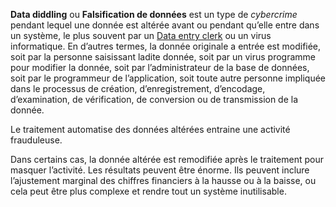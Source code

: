 **Data diddling** ou **Falsification de données** est un type de _cybercrime_ pendant lequel une donnée est altérée avant ou pendant qu’elle entre dans un système, le plus souvent par un [Data entry clerk](url) ou un virus informatique. En d’autres termes, la donnée originale a entrée est modifiée, soit par la personne saisissant ladite donnée, soit par un virus programme pour modifier la donnée, soit par l’administrateur de la base de données, soit par le programmeur de l’application, soit toute autre personne impliquée dans le processus de création, d’enregistrement, d’encodage, d’examination, de vérification, de conversion ou de transmission de la donnée. 

Le traitement automatise des données altérées entraine une activité frauduleuse. 

Dans certains cas, la donnée altérée est remodifiée après le traitement pour masquer l’activité. Les résultats peuvent être énorme. Ils peuvent inclure l’ajustement marginal des chiffres financiers à la hausse ou à la baisse, ou cela peut être plus complexe et rendre tout un système inutilisable. 